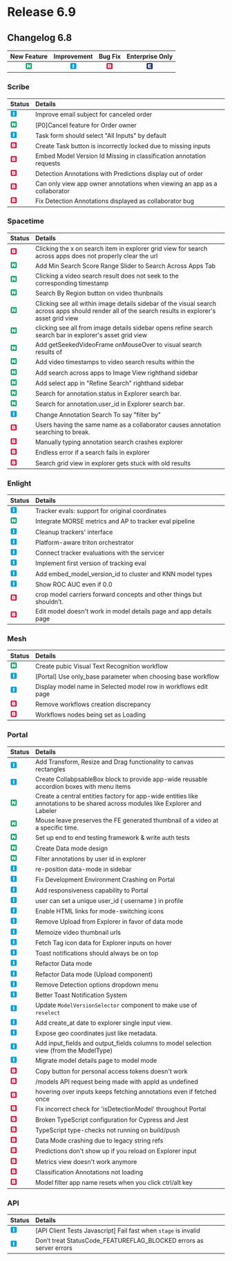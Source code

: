 # Release 6.9

## Changelog 6.8

| New Feature | Improvement | Bug Fix | Enterprise Only |
| :---: | :---: | :---: | :---: |
| ![](../../.gitbook/assets/new_feature%20%281%29%20%281%29%20%28273%29.jpg) | ![](../../.gitbook/assets/improvement%20%2819%29%20%28352%29.jpg) | ![](../../.gitbook/assets/bug%20%28196%29%20%28452%29%20%28672%29.jpg) | ![](../../.gitbook/assets/enterprise%20%2818%29%20%2816%29%20%281%29%20%2828%29.jpg) |

### Scribe

| Status | Details |
| :--- | :--- |
| ![](../../.gitbook/assets/improvement%20%2819%29%20%28148%29.jpg) | Improve email subject for canceled order |
| ![](../../.gitbook/assets/new_feature%20%281%29%20%281%29%20%28244%29.jpg) | \[P0\]Cancel feature for Order owner |
| ![](../../.gitbook/assets/improvement%20%2819%29%20%2843%29.jpg) | Task form should select "All Inputs" by default |
| ![](../../.gitbook/assets/bug%20%28196%29%20%28452%29%20%28389%29.jpg) | Create Task button is incorrectly locked due to missing inputs |
| ![](../../.gitbook/assets/bug%20%28196%29%20%28452%29%20%28286%29.jpg) | Embed Model Version Id Missing in classification annotation requests |
| ![](../../.gitbook/assets/bug%20%28196%29%20%28452%29%20%28298%29.jpg) | Detection Annotations with Predictions display out of order |
| ![](../../.gitbook/assets/bug%20%28196%29%20%28452%29%20%28847%29.jpg) | Can only view app owner annotations when viewing an app as a collaborator |
| ![](../../.gitbook/assets/bug%20%28196%29%20%28452%29%20%28951%29.jpg) | Fix Detection Annotations displayed as collaborator bug |

### Spacetime

| Status | Details |
| :--- | :--- |
| ![](../../.gitbook/assets/bug%20%28196%29%20%28452%29%20%28614%29.jpg) | Clicking the x on search item in explorer grid view for search across apps does not properly clear the url |
| ![](../../.gitbook/assets/new_feature%20%281%29%20%281%29%20%28307%29.jpg) | Add Min Search Score Range Slider to Search Across Apps Tab |
| ![](../../.gitbook/assets/new_feature%20%281%29%20%281%29%20%2855%29.jpg) | Clicking a video search result does not seek to the corresponding timestamp |
| ![](../../.gitbook/assets/new_feature%20%281%29%20%281%29%20%28291%29.jpg) | Search By Region button on video thunbnails |
| ![](../../.gitbook/assets/new_feature%20%281%29%20%281%29%20%28332%29.jpg) | Clicking see all within image details sidebar of the visual search across apps should render all of the search results in explorer's asset grid view |
| ![](../../.gitbook/assets/new_feature%20%281%29%20%281%29%20%28180%29.jpg) | clicking see all from image details sidebar opens refine search search bar in explorer's asset grid view |
| ![](../../.gitbook/assets/new_feature%20%281%29%20%281%29%20%28343%29.jpg) | Add getSeekedVideoFrame onMouseOver to visual search results of |
| ![](../../.gitbook/assets/new_feature%20%281%29%20%281%29%20%2862%29.jpg) | Add video timestamps to video search results within the |
| ![](../../.gitbook/assets/new_feature%20%281%29%20%281%29%20%28380%29.jpg) | Add search across apps to Image View righthand sidebar |
| ![](../../.gitbook/assets/new_feature%20%281%29%20%281%29%20%28281%29.jpg) | Add select app in "Refine Search" righthand sidebar |
| ![](../../.gitbook/assets/new_feature%20%281%29%20%281%29%20%286%29.jpg) | Search for annotation.status in Explorer search bar. |
| ![](../../.gitbook/assets/new_feature%20%281%29%20%281%29%20%28183%29.jpg) | Search for annotation.user\_id in Explorer search bar. |
| ![](../../.gitbook/assets/improvement%20%2819%29%20%28416%29.jpg) | Change Annotation Search To say "filter by" |
| ![](../../.gitbook/assets/bug%20%28196%29%20%28452%29%20%28291%29.jpg) | Users having the same name as a collaborator causes annotation searching to break. |
| ![](../../.gitbook/assets/bug%20%28196%29%20%28452%29%20%2894%29.jpg) | Manually typing annotation search crashes explorer |
| ![](../../.gitbook/assets/bug%20%28196%29%20%28452%29%20%28263%29.jpg) | Endless error if a search fails in explorer |
| ![](../../.gitbook/assets/bug%20%28196%29%20%28452%29%20%28216%29.jpg) | Search grid view in explorer gets stuck with old results |

### Enlight

| Status | Details |
| :--- | :--- |
| ![](../../.gitbook/assets/improvement%20%2819%29%20%28279%29.jpg) | Tracker evals: support for original coordinates |
| ![](../../.gitbook/assets/new_feature%20%281%29%20%281%29%20%28190%29.jpg) | Integrate MORSE metrics and AP to tracker eval pipeline |
| ![](../../.gitbook/assets/improvement%20%2819%29%20%28831%29.jpg) | Cleanup trackers' interface |
| ![](../../.gitbook/assets/improvement%20%2819%29%20%28676%29.jpg) | Platform-aware triton orchestrator |
| ![](../../.gitbook/assets/improvement%20%2819%29%20%28353%29.jpg) | Connect tracker evaluations with the servicer |
| ![](../../.gitbook/assets/improvement%20%2819%29%20%28264%29.jpg) | Implement first version of tracking eval |
| ![](../../.gitbook/assets/improvement%20%2819%29%20%2882%29.jpg) | Add embed\_model\_version\_id to cluster and KNN model types |
| ![](../../.gitbook/assets/improvement%20%2819%29%20%28688%29.jpg) | Show ROC AUC even if 0.0 |
| ![](../../.gitbook/assets/bug%20%28196%29%20%28452%29%20%28425%29.jpg) | crop model carriers forward concepts and other things but shouldn’t. |
| ![](../../.gitbook/assets/bug%20%28196%29%20%28452%29%20%281117%29.jpg) | Edit model doesn't work in model details page and app details page |

### Mesh

| Status | Details |
| :--- | :--- |
| ![](../../.gitbook/assets/new_feature%20%281%29%20%281%29%20%283%29.jpg) | Create pubic Visual Text Recognition workflow |
| ![](../../.gitbook/assets/improvement%20%2819%29%20%284%29.jpg) | \[Portal\] Use only\_base parameter when choosing base workflow |
| ![](../../.gitbook/assets/improvement%20%2819%29%20%28293%29.jpg) | Display model name in Selected model row in workflows edit page |
| ![](../../.gitbook/assets/bug%20%28196%29%20%28452%29%20%28481%29.jpg) | Remove workflows creation discrepancy |
| ![](../../.gitbook/assets/bug%20%28196%29%20%28452%29%20%28886%29.jpg) | Workflows nodes being set as Loading |

### Portal

| Status | Details |
| :--- | :--- |
| ![](../../.gitbook/assets/improvement%20%2819%29%20%28367%29.jpg) | Add Transform, Resize and Drag functionality to canvas rectangles |
| ![](../../.gitbook/assets/improvement%20%2819%29%20%28484%29.jpg) | Create CollabpsableBox block to provide app-wide reusable accordion boxes with menu items |
| ![](../../.gitbook/assets/new_feature%20%281%29%20%281%29%20%28377%29.jpg) | Create a central entities factory for app-wide entities like annotations to be shared across modules like Explorer and Labeler |
| ![](../../.gitbook/assets/new_feature%20%281%29%20%281%29%20%28113%29.jpg) | Mouse leave preserves the FE generated thumbnail of a video at a specific time. |
| ![](../../.gitbook/assets/new_feature%20%281%29%20%281%29%20%28232%29.jpg) | Set up end to end testing framework & write auth tests |
| ![](../../.gitbook/assets/new_feature%20%281%29%20%281%29%20%2894%29.jpg) | Create Data mode design |
| ![](../../.gitbook/assets/new_feature%20%281%29%20%281%29%20%28318%29.jpg) | Filter annotations by user id in explorer |
| ![](../../.gitbook/assets/improvement%20%2819%29%20%28172%29.jpg) | re-position data-mode in sidebar |
| ![](../../.gitbook/assets/improvement%20%2819%29%20%28775%29.jpg) | Fix Development Environment Crashing on Portal |
| ![](../../.gitbook/assets/improvement%20%2819%29%20%28846%29.jpg) | Add responsiveness capability to Portal |
| ![](../../.gitbook/assets/improvement%20%2819%29%20%2836%29.jpg) | user can set a unique user\_id \( username \) in profile |
| ![](../../.gitbook/assets/improvement%20%2819%29%20%28351%29.jpg) | Enable HTML links for mode-switching icons |
| ![](../../.gitbook/assets/improvement%20%2819%29%20%28349%29.jpg) | Remove Upload from Explorer in favor of data mode |
| ![](../../.gitbook/assets/improvement%20%2819%29%20%28433%29.jpg) | Memoize video thumbnail urls |
| ![](../../.gitbook/assets/improvement%20%2819%29%20%28779%29.jpg) | Fetch Tag icon data for Explorer inputs on hover |
| ![](../../.gitbook/assets/improvement%20%2819%29%20%28464%29.jpg) | Toast notifications should always be on top |
| ![](../../.gitbook/assets/improvement%20%2819%29%20%28637%29.jpg) | Refactor Data mode |
| ![](../../.gitbook/assets/improvement%20%2819%29%20%28289%29.jpg) | Refactor Data mode \(Upload component\) |
| ![](../../.gitbook/assets/improvement%20%2819%29%20%28230%29.jpg) | Remove Detection options dropdown menu |
| ![](../../.gitbook/assets/improvement%20%2819%29%20%28125%29.jpg) | Better Toast Notification System |
| ![](../../.gitbook/assets/improvement%20%2819%29%20%2874%29.jpg) | Update `ModelVersionSelector` component to make use of `reselect` |
| ![](../../.gitbook/assets/improvement%20%2819%29%20%28132%29.jpg) | Add create\_at date to explorer single input view. |
| ![](../../.gitbook/assets/improvement%20%2819%29%20%28461%29.jpg) | Expose geo coordinates just like metadata. |
| ![](../../.gitbook/assets/improvement%20%2819%29%20%28335%29.jpg) | Add input\_fields and output\_fields columns to model selection view \(from the ModelType\) |
| ![](../../.gitbook/assets/improvement%20%2819%29%20%28195%29.jpg) | Migrate model details page to model mode |
| ![](../../.gitbook/assets/bug%20%28196%29%20%28452%29%20%28144%29.jpg) | Copy button for personal access tokens doesn't work |
| ![](../../.gitbook/assets/bug%20%28196%29%20%28452%29%20%28996%29.jpg) | /models API request being made with appId as undefined |
| ![](../../.gitbook/assets/bug%20%28196%29%20%28452%29%20%28791%29.jpg) | hovering over inputs keeps fetching annotations even if fetched once |
| ![](../../.gitbook/assets/bug%20%28196%29%20%28452%29%20%28202%29.jpg) | Fix incorrect check for 'isDetectionModel' throughout Portal |
| ![](../../.gitbook/assets/bug%20%28196%29%20%28452%29%20%28274%29.jpg) | Broken TypeScript configuration for Cypress and Jest |
| ![](../../.gitbook/assets/bug%20%28196%29%20%28452%29%20%28575%29.jpg) | TypeScript type-checks not running on build/push |
| ![](../../.gitbook/assets/bug%20%28196%29%20%28452%29%20%28642%29.jpg) | Data Mode crashing due to legacy string refs |
| ![](../../.gitbook/assets/bug%20%28196%29%20%28452%29%20%28171%29.jpg) | Predictions don't show up if you reload on Explorer input |
| ![](../../.gitbook/assets/bug%20%28196%29%20%28452%29%20%28619%29.jpg) | Metrics view doesn't work anymore |
| ![](../../.gitbook/assets/bug%20%28196%29%20%28452%29%20%28969%29.jpg) | Classification Annotations not loading |
| ![](../../.gitbook/assets/bug%20%28196%29%20%28452%29%20%28133%29.jpg) | Model filter app name resets when you click ctrl/alt key |

### API

| Status | Details |
| :--- | :--- |
| ![](../../.gitbook/assets/improvement%20%2819%29%20%28183%29.jpg) | \[API Client Tests Javascript\] Fail fast when `stage` is invalid |
| ![](../../.gitbook/assets/improvement%20%2819%29%20%28223%29.jpg) | Don’t treat StatusCode\_FEATUREFLAG\_BLOCKED errors as server errors |

